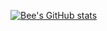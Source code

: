 [![Bee's GitHub stats](https://github-readme-stats.vercel.app/api/top-langs?username=beedawn&hide=html,scss,stylus,blade,jupyter%20notebook,css,shell,batchfile,dockerfile,Makefile&theme=algolia&show_icons=true)](https://github.com/beedawn)
